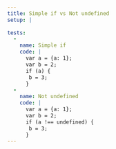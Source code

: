 ```yaml
---
title: Simple if vs Not undefined
setup: |
  
tests:
  -
    name: Simple if
    code: |
      var a = {a: 1};
      var b = 2;
      if (a) {
       b = 3;
      }
  -
    name: Not undefined
    code: |
      var a = {a: 1};
      var b = 2;
      if (a !== undefined) {
       b = 3;
      }
---
```


